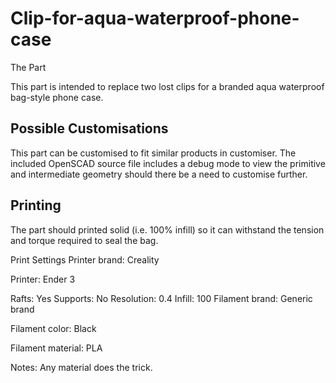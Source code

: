 # Clip-for-aqua-waterproof-phone-case
The Part

This part is intended to replace two lost clips for a branded aqua waterproof bag-style phone case. 

## Possible Customisations

This part can be customised to fit similar products in customiser. The included OpenSCAD source file includes a debug mode to view the primitive and intermediate geometry should there be a need to customise further.

## Printing

The part should printed solid (i.e. 100% infill) so it can withstand the tension and torque required to seal the bag. 

Print Settings
Printer brand:
Creality

Printer:
Ender 3

Rafts:
Yes
Supports:
No
Resolution:
0.4
Infill:
100
Filament brand:
Generic brand

Filament color:
Black

Filament material:
PLA

Notes:
Any material does the trick.
